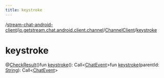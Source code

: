 ```yaml
---
title: keystroke
---
```

/[stream-chat-android-client](../../index.md)/[io.getstream.chat.android.client.channel](../index.md)/[ChannelClient](index.md)/[keystroke](keystroke.md)  
  
  
  
# keystroke  
@[CheckResult](https://developer.android.com/reference/kotlin/androidx/annotation/CheckResult.html)()fun [keystroke](keystroke.md)(): Call&lt;[ChatEvent](../../io.getstream.chat.android.client.events/ChatEvent/index.md)&gt;fun [keystroke](keystroke.md)(parentId: [String](https://kotlinlang.org/api/latest/jvm/stdlib/kotlin/-string/index.html)): Call&lt;[ChatEvent](../../io.getstream.chat.android.client.events/ChatEvent/index.md)&gt;
